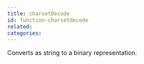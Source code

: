 ```yaml
---
title: charsetDecode
id: function-charsetdecode
related:
categories:
---
```


Converts as string to a binary representation.
